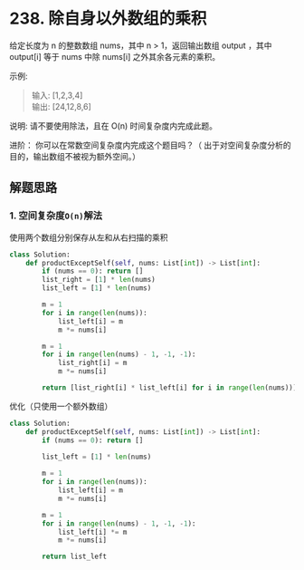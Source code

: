 # 238. 除自身以外数组的乘积

给定长度为 n 的整数数组 nums，其中 n > 1，返回输出数组 output ，其中 output[i] 等于 nums 中除 nums[i] 之外其余各元素的乘积。

示例:

> 输入: [1,2,3,4]  
> 输出: [24,12,8,6]

说明: 请不要使用除法，且在 O(n) 时间复杂度内完成此题。

进阶：
你可以在常数空间复杂度内完成这个题目吗？（ 出于对空间复杂度分析的目的，输出数组不被视为额外空间。）

## 解题思路

### 1. 空间复杂度``O(n)``解法

使用两个数组分别保存从左和从右扫描的乘积
```python
class Solution:
    def productExceptSelf(self, nums: List[int]) -> List[int]:
        if (nums == 0): return []
        list_right = [1] * len(nums)
        list_left = [1] * len(nums)

        m = 1
        for i in range(len(nums)):
            list_left[i] = m
            m *= nums[i]

        m = 1
        for i in range(len(nums) - 1, -1, -1):
            list_right[i] = m
            m *= nums[i]

        return [list_right[i] * list_left[i] for i in range(len(nums))]
```

优化（只使用一个额外数组）
```python
class Solution:
    def productExceptSelf(self, nums: List[int]) -> List[int]:
        if (nums == 0): return []
        
        list_left = [1] * len(nums)

        m = 1
        for i in range(len(nums)):
            list_left[i] = m
            m *= nums[i]

        m = 1
        for i in range(len(nums) - 1, -1, -1):
            list_left[i] *= m
            m *= nums[i]

        return list_left
```

